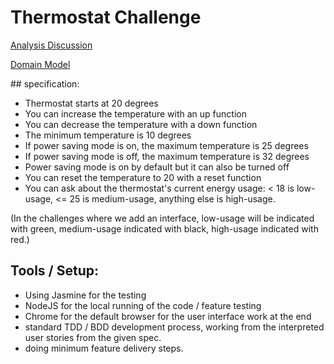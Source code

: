 # Thermostat Challenge

[Analysis Discussion](./docs/analysis.md)

[Domain Model](./docs/domain_model.md)

## specification:
- Thermostat starts at 20 degrees
- You can increase the temperature with an up function
- You can decrease the temperature with a down function
- The minimum temperature is 10 degrees
- If power saving mode is on, the maximum temperature is 25 degrees
- If power saving mode is off, the maximum temperature is 32 degrees
- Power saving mode is on by default but it can also be turned off
- You can reset the temperature to 20 with a reset function
- You can ask about the thermostat's current energy usage: < 18 is low-usage, <= 25 is medium-usage, anything else is high-usage.

(In the challenges where we add an interface, low-usage will be indicated with green, medium-usage indicated with black, high-usage indicated with red.)

## Tools / Setup:
- Using Jasmine for the testing
- NodeJS for the local running of the code / feature testing
- Chrome for the default browser for the user interface work at the end
- standard TDD / BDD development process, working from the interpreted user stories from the given spec.
- doing minimum feature delivery steps.
